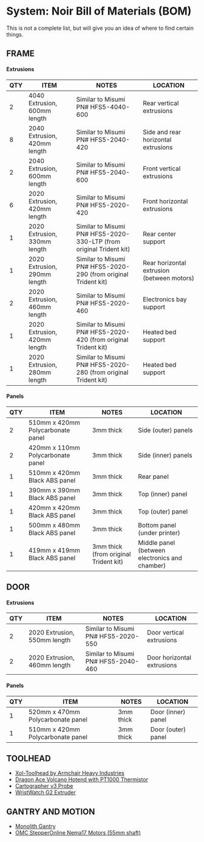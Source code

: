 # System: Noir Bill of Materials (BOM)
This is not a complete list, but will give you an idea of where to find certain things. 

## FRAME

#### Extrusions
| QTY | ITEM                                  | NOTES                                                               | LOCATION                                   |
| --- | ------------------------------------- | ------------------------------------------------------------------- | ------------------------------------------ |
| 2   | 4040 Extrusion, 600mm length          | Similar to Misumi PN# HFS5-4040-600                                 | Rear vertical extrusions                   |
| 8   | 2040 Extrusion, 420mm length          | Similar to Misumi PN# HFS5-2040-420                                 | Side and rear horizontal extrusions        |
| 2   | 2040 Extrusion, 600mm length          | Similar to Misumi PN# HFS5-2040-600                                 | Front vertical extrusions                  |
| 6   | 2020 Extrusion, 420mm length          | Similar to Misumi PN# HFS5-2020-420                                 | Front horizontal extrusions                |
| 1   | 2020 Extrusion, 330mm length          | Similar to Misumi PN# HFS5-2020-330-LTP (from original Trident kit) | Rear center support                        |
| 1   | 2020 Extrusion, 290mm length          | Similar to Misumi PN# HFS5-2020-290 (from original Trident kit)     | Rear horizontal extrusion (between motors) |
| 2   | 2020 Extrusion, 460mm length          | Similar to Misumi PN# HFS5-2020-460                                 | Electronics bay support                    |
| 1   | 2020 Extrusion, 420mm length          | Similar to Misumi PN# HFS5-2020-420 (from original Trident kit)     | Heated bed support                         |
| 1   | 2020 Extrusion, 280mm length          | Similar to Misumi PN# HFS5-2020-280 (from original Trident kit)     | Heated bed support                         |

#### Panels
| QTY | ITEM                                  | NOTES                                       | LOCATION                                       |
| --- | ------------------------------------- | ------------------------------------------- | ---------------------------------------------- |
| 2   | 510mm x 420mm Polycarbonate panel     | 3mm thick                                   | Side (outer) panels                            |
| 2   | 420mm x 110mm Polycarbonate panel     | 3mm thick                                   | Side (inner) panels                            |
| 1   | 510mm x 420mm Black ABS panel         | 3mm thick                                   | Rear panel                                     |
| 1   | 390mm x 390mm Black ABS panel         | 3mm thick                                   | Top (inner) panel                              |
| 1   | 420mm x 420mm Black ABS panel         | 3mm thick                                   | Top (outer) panel                              |
| 1   | 500mm x 480mm Black ABS panel         | 3mm thick                                   | Bottom panel (under printer)                   |
| 1   | 419mm x 419mm Black ABS panel         | 3mm thick (from original Trident kit)       | Middle panel (between electronics and chamber) |

## DOOR

#### Extrusions
| QTY | ITEM                                  | NOTES                                            | LOCATION                    |
| --- | ------------------------------------- | ------------------------------------------------ | --------------------------- |
| 2   | 2020 Extrusion, 550mm length          | Similar to Misumi PN# HFS5-2020-550              | Door vertical extrusions    |
| 2   | 2020 Extrusion, 460mm length          | Similar to Misumi PN# HFS5-2040-460              | Door horizontal extrusions  |

#### Panels
| QTY | ITEM                                  | NOTES                    | LOCATION               |
| --- | ------------------------------------- | ------------------------ | ---------------------- |
| 1   | 520mm x 470mm Polycarbonate panel     | 3mm thick                | Door (inner) panel     |
| 1   | 510mm x 420mm Polycarbonate panel     | 3mm thick                | Door (outer) panel     |

## TOOLHEAD

* [Xol-Toolhead by Armchair Heavy Industries](https://github.com/Armchair-Heavy-Industries/Xol-Toolhead)
* [Dragon Ace Volcano Hotend with PT1000 Thermistor](https://trianglelab.net/products/dragon-ace%E2%84%A2-hotend?VariantsId=12007)
* [Cartographer v3 Probe](https://cartographer3d.com/products/cartographer-probe-v3-with-adxl345-standard)
* [WristWatch G2 Extruder](https://github.com/tetsu97/WristWatch-G2-Extruder)

## GANTRY AND MOTION

* [Monolith Gantry](https://github.com/CloakedWayne/Monolith_Gantry_V2-VT)
* [OMC StepperOnline Nema17 Motors (55mm shaft)](https://www.omc-stepperonline.com/nema-17-high-temp-stepper-motor-55ncm-77-93oz-in-55mm-round-shaft-insulation-class-h-180c-17hs19-2504s-h-v1)
